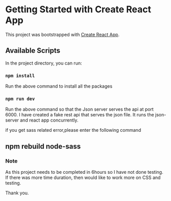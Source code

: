 # Getting Started with Create React App

This project was bootstrapped with [Create React App](https://github.com/facebook/create-react-app).

## Available Scripts

In the project directory, you can run:

### `npm install`

Run the above command to install all the packages

### `npm run dev`

Run the above command so that the Json server serves the api at port 6000. I have created a fake rest api that serves the json file. It runs the json-server and react app concurrently.

if you get sass related error,please enter the following command
## npm rebuild node-sass

### Note

As this project needs to be completed in 6hours so I have not done testing. If there was more time duration, then would like to work more on CSS and testing.

Thank you.
